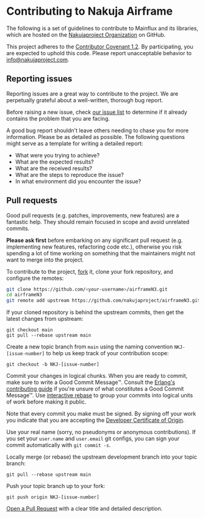 # Contributing to Nakuja Airframe

The following is a set of guidelines to contribute to Mainflux and its libraries, which are hosted on the [Nakujaproject Organization](https://github.com/nakujaproject/) on GitHub.

This project adheres to the [Contributor Covenant 1.2](http://contributor-covenant.org/version/1/2/0). By participating, you are expected to uphold this code. Please report unacceptable behavior to [info@nakujaproject.com](mailto:info@nakujaproject.com).

## Reporting issues

Reporting issues are a great way to contribute to the project. We are perpetually grateful about a well-written, thorough bug report.

Before raising a new issue, check [our issue list](https://github.com/nakujaproject/airframeN3/issues) to determine if it already contains the problem that you are facing.

A good bug report shouldn't leave others needing to chase you for more information. Please be as detailed as possible. The following questions might serve as a template for writing a detailed
report:

- What were you trying to achieve?
- What are the expected results?
- What are the received results?
- What are the steps to reproduce the issue?
- In what environment did you encounter the issue?

## Pull requests

Good pull requests (e.g. patches, improvements, new features) are a fantastic help. They should remain focused in scope and avoid unrelated commits.

**Please ask first** before embarking on any significant pull request (e.g. implementing new features, refactoring code etc.), otherwise you risk spending a lot of time working on something that the maintainers might not want to merge into the project.

To contribute to the project, [fork](https://help.github.com/articles/fork-a-repo/) it, clone your fork repository, and configure the remotes:

```bash
git clone https://github.com/<your-username>/airframeN3.git
cd airframeN3
git remote add upstream https://github.com/nakujaproject/airframeN3.git
```

If your cloned repository is behind the upstream commits, then get the latest changes from upstream:

```
git checkout main
git pull --rebase upstream main
```

Create a new topic branch from `main` using the naming convention `NKJ-[issue-number]` to help us keep track of your contribution scope:

```
git checkout -b NKJ-[issue-number]
```

Commit your changes in logical chunks. When you are ready to commit, make sure to write a Good Commit Message™. Consult the [Erlang's contributing guide](https://github.com/erlang/otp/wiki/Writing-good-commit-messages) if you're unsure of what constitutes a Good Commit Message™. Use [interactive rebase](https://help.github.com/articles/about-git-rebase) to group your commits into logical units of work before making it public.

Note that every commit you make must be signed. By signing off your work you indicate that you are accepting the [Developer Certificate of Origin](https://developercertificate.org/).

Use your real name (sorry, no pseudonyms or anonymous contributions). If you set your `user.name` and `user.email` git configs, you can sign your commit automatically with `git commit -s`.

Locally merge (or rebase) the upstream development branch into your topic branch:

```
git pull --rebase upstream main
```

Push your topic branch up to your fork:

```
git push origin NKJ-[issue-number]
```

[Open a Pull Request](https://help.github.com/articles/using-pull-requests/) with a clear title and detailed description.
